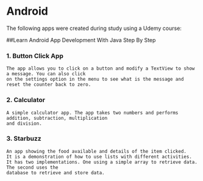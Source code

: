 # Android

The following apps were created during study using a Udemy course:

##Learn Android App Development With Java Step By Step

### 1. Button Click App
    The app allows you to click on a button and modify a TextView to show a message. You can also click 
	on the settings option in the menu to see what is the message and reset the counter back to zero.

### 2. Calculator
    A simple calculator app. The app takes two numbers and performs addition, subtraction, multiplication 
    and division. 

### 3. Starbuzz
    An app showing the food available and details of the item clicked.
    It is a demonstration of how to use lists with different activities.
    It has two implementations. One using a simple array to retrieve data. The second uses the 
    database to retrieve and store data.
